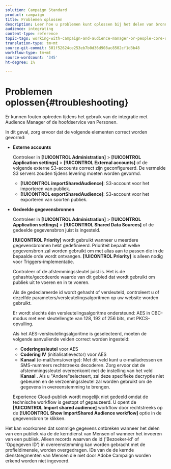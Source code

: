 ```yaml
---
solution: Campaign Standard
product: campaign
title: Problemen oplossen
description: Leer hoe u problemen kunt oplossen bij het delen van bronnen.
audience: integrating
content-type: reference
topic-tags: working-with-campaign-and-audience-manager-or-people-core-service
translation-type: tm+mt
source-git-commit: 501f52624ce253eb7b0d36d908ac8502cf1d3b48
workflow-type: tm+mt
source-wordcount: '345'
ht-degree: 1%

---
```



# Problemen oplossen{#troubleshooting}

Er kunnen fouten optreden tijdens het gebruik van de integratie met Audience Manager of de hoofdservice van Personen.

In dit geval, zorg ervoor dat de volgende elementen correct worden gevormd:

* **Externe accounts**

   Controleer in **[!UICONTROL Administration]** > **[!UICONTROL Application settings]** > **[!UICONTROL External accounts]** of de volgende externe S3-accounts correct zijn geconfigureerd. De vermelde S3 servers zouden tijdens levering moeten worden gevormd.

   * **[!UICONTROL importSharedAudience]**: S3-account voor het importeren van publiek.
   * **[!UICONTROL exportSharedAudience]**: S3-account voor het exporteren van soorten publiek.

* **Gedeelde gegevensbronnen**

   Controleer in **[!UICONTROL Administration]** > **[!UICONTROL Application settings]** > **[!UICONTROL Shared Data Sources]** of de gedeelde gegevensbron juist is ingesteld.

   **[!UICONTROL Priority]** wordt gebruikt wanneer u meerdere gegevensbronnen hebt gedefinieerd. Prioriteit bepaalt welke gegevensbron zal worden gebruikt om met alias aan te passen die in de bepaalde orde wordt ontvangen. **[!UICONTROL Priority]** is alleen nodig voor Triggers-implementatie.

   Controleer of de afstemmingssleutel juist is. Het is de gehashte/gecodeerde waarde van dit gebied dat wordt gebruikt om publiek uit te voeren en in te voeren.

   Als de gedeclareerde id wordt gehasht of versleuteld, controleert u of dezelfde parameters/versleutelingsalgoritmen op uw website worden gebruikt.

   Er wordt slechts één versleutelingsalgoritme ondersteund: AES in CBC-modus met een sleutellengte van 128, 192 of 256 bits, met PKCS-opvulling.

   Als het AES-versleutelingsalgoritme is geselecteerd, moeten de volgende aanvullende velden correct worden ingesteld:

   * **Coderingssleutel** voor AES
   * **Codering IV** (initialisatievector) voor AES
   * **Kanaal** (e-mail/sms/overige): Met dit veld kunt u e-mailadressen en SMS-nummers rechtstreeks decoderen. Zorg ervoor dat de afstemmingssleutel overeenkomt met de instelling van het veld **Kanaal** . Als u &quot;Andere&quot;selecteert, zal deze specifieke decryptie niet gebeuren en de verzoeningssleutel zal worden gebruikt om de gegevens in overeenstemming te brengen.

   Experience Cloud-publiek wordt mogelijk niet gedeeld omdat de technische workflow is gestopt of gepauzeerd. U opent de **[!UICONTROL Import shared audience]** workflow door rechtstreeks op de **[!UICONTROL Show ImportShared Audience workflow]** optie in de gegevensbron te klikken.

Het kan voorkomen dat sommige gegevens ontbreken wanneer het delen van een publiek via de de kerndienst van Mensen of wanneer het invoeren van een publiek. Alleen records waarvan de id (&#39;Bezoeker-id&#39; of &#39;Opgegeven ID&#39;) in overeenstemming kan worden gebracht met de profieldimensie, worden overgedragen. IDs van de de kernde dienstsegmenten van Mensen die niet door Adobe Campaign worden erkend worden niet ingevoerd.
